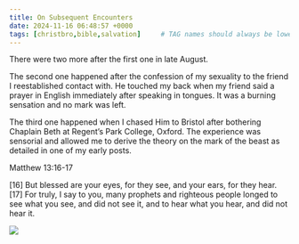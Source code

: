 ```yaml
---
title: On Subsequent Encounters
date: 2024-11-16 06:48:57 +0000
tags: [christbro,bible,salvation]     # TAG names should always be lowercase
---
```


There were two more after the first one in late August.

The second one happened after the confession of my sexuality to the friend I reestablished contact with. He touched my back when my friend said a prayer in English immediately after speaking in tongues. It was a burning sensation and no mark was left.

The third one happened when I chased Him to Bristol after bothering Chaplain Beth at Regent’s Park College, Oxford. The experience was sensorial and allowed me to derive the theory on the mark of the beast as detailed in one of my early posts.

Matthew 13:16-17

[16] But blessed are your eyes, for they see, and your ears, for they hear. [17] For truly, I say to you, many prophets and righteous people longed to see what you see, and did not see it, and to hear what you hear, and did not hear it.

![](/bb9b8aadef00dc4016e63d93f7d0eef8.jpeg)